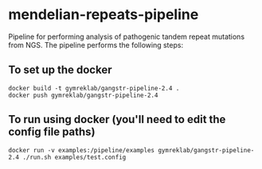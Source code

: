 # mendelian-repeats-pipeline
Pipeline for performing analysis of pathogenic tandem repeat mutations from NGS. The pipeline performs the following steps:

## To set up the docker
```
docker build -t gymreklab/gangstr-pipeline-2.4 .
docker push gymreklab/gangstr-pipeline-2.4
```
## To run using docker (you'll need to edit the config file paths)
```
docker run -v examples:/pipeline/examples gymreklab/gangstr-pipeline-2.4 ./run.sh examples/test.config
```
